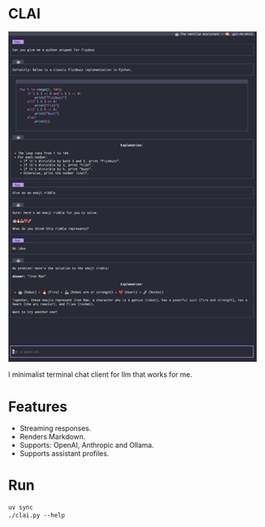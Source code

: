 # CLAI

![Example](./example.png)

I minimalist terminal chat client for llm that works for me.

# Features

- Streaming responses.
- Renders Markdown.
- Supports: OpenAI, Anthropic and Ollama.
- Supports assistant profiles.

# Run

```
uv sync
./clai.py --help
```
